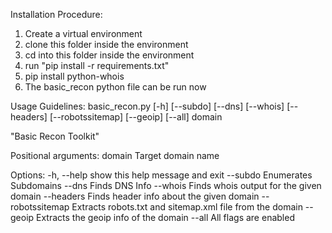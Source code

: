 Installation Procedure:
  1) Create a virtual environment
  2) clone this folder inside the environment
  3) cd into this folder inside the environment
  4) run "pip install -r requirements.txt"
  5) pip install python-whois
  6) The basic_recon python file can be run now

Usage Guidelines:
  basic_recon.py [-h] [--subdo] [--dns] [--whois] [--headers] [--robotssitemap] [--geoip] [--all] domain

  "Basic Recon Toolkit"

  Positional arguments:
    domain           Target domain name
  
  Options:
    -h, --help       show this help message and exit
    --subdo          Enumerates Subdomains
    --dns            Finds DNS Info
    --whois          Finds whois output for the given domain
    --headers        Finds header info about the given domain
    --robotssitemap  Extracts robots.txt and sitemap.xml file from the domain
    --geoip          Extracts the geoip info of the domain
    --all            All flags are enabled

